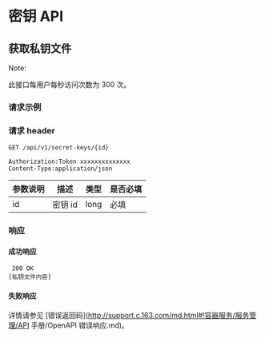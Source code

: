 # 密钥 API

## 获取私钥文件

<span>Note:</span><div class="alertContent">此接口每用户每秒访问次数为 300 次。</div>

### 请求示例


















### 请求 header

    GET /api/v1/secret-keys/{id}

    Authorization:Token xxxxxxxxxxxxxx
    Content-Type:application/json


| 参数说明 |   描述  | 类型 | 是否必填 |
|----------|---------|------|----------|
| id       | 密钥 id | long | 必填     |


### 响应
#### 成功响应

     200 OK
    [私钥文件内容]

#### 失败响应
详情请参见 [错误返回码](http://support.c.163.com/md.html#!容器服务/服务管理/API 手册/OpenAPI 错误响应.md)。